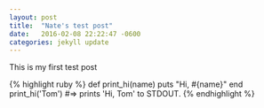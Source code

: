```yaml
---
layout: post
title:  "Nate's test post"
date:   2016-02-08 22:22:47 -0600
categories: jekyll update
---
```

This is my first test post

{% highlight ruby %}
def print_hi(name)
  puts "Hi, #{name}"
end
print_hi('Tom')
#=> prints 'Hi, Tom' to STDOUT.
{% endhighlight %}


